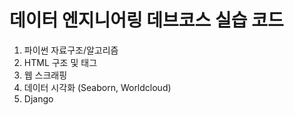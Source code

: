 # 데이터 엔지니어링 데브코스 실습 코드
1. 파이썬 자료구조/알고리즘
2. HTML 구조 및 태그
3. 웹 스크래핑
4. 데이터 시각화 (Seaborn, Worldcloud)
5. Django